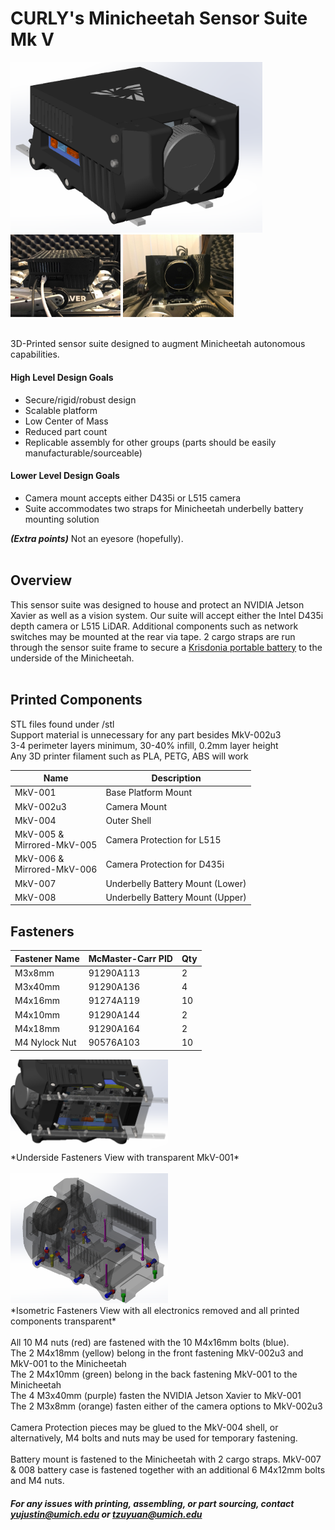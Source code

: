 # CURLY's Minicheetah Sensor Suite Mk V
<img src="https://raw.githubusercontent.com/UMich-CURLY/minicheetah-sensorsuite/master/img/P1.png?token=ADDGZNIAN63E5D3ORJ236RC747ZTW" height="80%" width="80%">
<img src="https://raw.githubusercontent.com/UMich-CURLY/minicheetah-sensorsuite/master/img/P4.JPG?token=ADDGZNMVGQCLZ2JP5VHVDY27475RI" height="35%" width="35%">
<img src="https://raw.githubusercontent.com/UMich-CURLY/minicheetah-sensorsuite/master/img/P5.JPG?token=ADDGZNPSPGTFZSEW6BPNZSS7475SK" height="35%" width="35%">

<br>3D-Printed sensor suite designed to augment Minicheetah autonomous capabilities. 
<br>

#### High Level Design Goals
* Secure/rigid/robust design
* Scalable platform
* Low Center of Mass
* Reduced part count
* Replicable assembly for other groups (parts should be easily manufacturable/sourceable)

#### Lower Level Design Goals
* Camera mount accepts either D435i or L515 camera
* Suite accommodates two straps for Minicheetah underbelly battery mounting solution

***(Extra points)***
Not an eyesore (hopefully).
<br><br>

## Overview
This sensor suite was designed to house and protect an NVIDIA Jetson Xavier as well as a vision system. Our suite will accept either the Intel D435i depth camera or L515 LiDAR. Additional components such as network switches may be mounted at the rear via tape. 2 cargo straps are run through the sensor suite frame to secure a [Krisdonia portable battery](https://www.amazon.com/Krisdonia-Portable-TSA-Approved-25000mAh-Smartphone/dp/B074PQBRJV/ref=pd_bxgy_3/145-9030221-8924019?_encoding=UTF8&pd_rd_i=B074PQBRJV&pd_rd_r=2784de7f-2ee9-4e7e-a4bc-77ea9417cde1&pd_rd_w=JQHPX&pd_rd_wg=A5wtw&pf_rd_p=ce6c479b-ef53-49a6-845b-bbbf35c28dd3&pf_rd_r=4B2XVXJKFZKAB6JSTR0R&psc=1&refRID=4B2XVXJKFZKAB6JSTR0R) to the underside of the Minicheetah.
<br><br>
## Printed Components
STL files found under /stl <br>
Support material is unnecessary for any part besides MkV-002u3<br>
3-4 perimeter layers minimum, 30-40% infill, 0.2mm layer height<br>
Any 3D printer filament such as PLA, PETG, ABS will work


| Name                        | Description                 |
|-----------------------------|-----------------------------|
| MkV-001                     | Base Platform Mount         |
| MkV-002u3                   | Camera Mount                |
| MkV-004                     | Outer Shell                 |
| MkV-005 &<br>Mirrored-MkV-005 | Camera Protection for L515  |
| MkV-006 &<br>Mirrored-MkV-006 | Camera Protection for D435i |
| MkV-007 | Underbelly Battery Mount (Lower) |
| MkV-008 | Underbelly Battery Mount (Upper) |

## Fasteners

| Fastener Name | McMaster-Carr PID | Qty |
|---------------|-------------------|-----|
| M3x8mm        | 91290A113         | 2   |
| M3x40mm       | 91290A136         | 4   |
| M4x16mm       | 91274A119         | 10  |
| M4x10mm       | 91290A144         | 2   |
| M4x18mm       | 91290A164         | 2   |
| M4 Nylock Nut | 90576A103         | 10  |


<img src="https://raw.githubusercontent.com/UMich-CURLY/minicheetah-sensorsuite/master/img/P3.png?token=ADDGZNI2TYRFAAY3C4Y7UZC747ZWS" height="50%" width="50%">
<br>*Underside Fasteners View with transparent MkV-001*
<br>
<br><img src="https://raw.githubusercontent.com/UMich-CURLY/minicheetah-sensorsuite/master/img/P2.png?token=ADDGZNLWH62R7IDJ5R6B27C747ZVI" height="50%" width="50%">
<br>*Isometric Fasteners View with all electronics removed and all printed components transparent*
<br><br>
All 10 M4 nuts (red) are fastened with the 10 M4x16mm bolts (blue).<br>
The 2 M4x18mm (yellow) belong in the front fastening MkV-002u3 and MkV-001 to the Minicheetah<br>
The 2 M4x10mm (green) belong in the back fastening MkV-001 to the Minicheetah<br>
The 4 M3x40mm (purple) fasten the NVIDIA Jetson Xavier to MkV-001<br>
The 2 M3x8mm (orange) fasten either of the camera options to MkV-002u3
<br><br>
Camera Protection pieces may be glued to the MkV-004 shell, or alternatively, M4 bolts and nuts may be used for temporary fastening.
<br><br>
Battery mount is fastened to the Minicheetah with 2 cargo straps. MkV-007 & 008 battery case is fastened together with an additional 6 M4x12mm bolts and M4 nuts. 


##### For any issues with printing, assembling, or part sourcing, contact yujustin@umich.edu or tzuyuan@umich.edu
